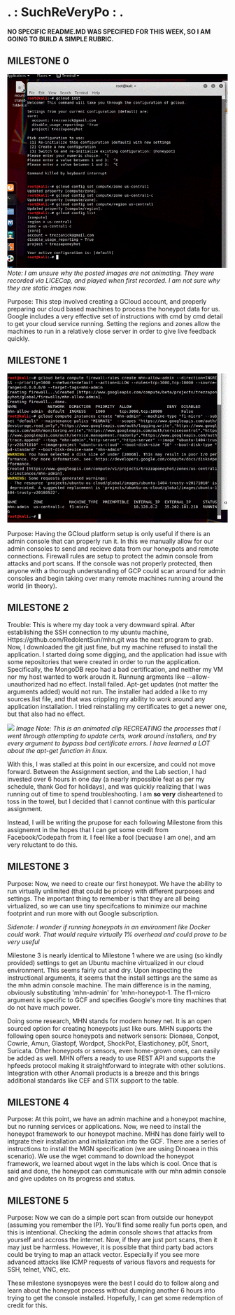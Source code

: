 # . : SuchReVeryPo : .
**NO SPECIFIC README.MD WAS SPECIFIED FOR THIS WEEK, SO I AM GOING TO BUILD A SIMPLE RUBRIC.**

## MILESTONE 0

![](https://github.com/trezzan/SuchReVeryPo/blob/master/0.GIF)
*Note: I am unsure why the posted images are not animating. They were recorded via LICECap, and played when first recorded. I am not sure why they are static images now.*

Purpose: This step involved creating a GCloud account, and properly preparing our cloud based machines to process the honeypot data for us. Google includes a very effective set of instructions with cmd by cmd detail to get your cloud service running. Setting the regions and zones allow the machines to run in a relatively close server in order to give live feedback quickly. 

## MILESTONE 1

![](https://github.com/trezzan/SuchReVeryPo/blob/master/1.GIF)

Purpose: Having the GCloud platform setup is only useful if there is an admin console that can properly run it. In this we manually allow for our admin consoles to send and recieve data from our honeypots and remote connections. Firewall rules are setup to protect the admin console from attacks and port scans. If the console was not properly protected, then anyone with a thorough understanding of GCP could scan around for admin consoles and begin taking over many remote machines running around the world (in theory). 

## MILESTONE 2

Trouble: This is where my day took a very downward spiral. After establishing the SSH connection to my ubuntu machine, Https://github.com/RedolentSun/mhn.git was the next program to grab. Now, I downloaded the git just fine, but my machine refused to install the application. I started doing some digging, and the application had issue with some repositories that were created in order to run the application. Specifically, the MongoDB repo had a bad certification, and neither my VM nor my host wanted to work aroudn it. Runnung argments like --allow-unauthorized had no effect. Install failed. Apt-get updates (not matter the arguments added) would not run. The installer had added a like to my sources.list file, and that was crippling my ability to work around any application installation. I tried reinstalling my certificates to get a newer one, but that also had no effect. 

![](https://github.com/trezzan/SuchReVeryPo/blob/master/failure.gif)
*Image Note: This is an animated clip RECREATING the processes that I went through attempting to update certs, work around installers, and try every argument to bypass bad certificate errors. I have learned a LOT about the apt-get function in linux.*

With this, I was stalled at this point in our excersize, and could not move forward. Between the Assignment section, and the Lab section, I had invested over 6 hours in one day (a nearly impossible feat as per my schedule, thank God for holidays), and was quickly realizing that I was running out of time to spend troubleshooting. I am **so very** disheartened to toss in the towel, but I decided that I cannot continue with this particular assignment. 

Instead, I will be writing the prupose for each following Milestone from this assignemnt in the hopes that I can get some credit from Facebook/Codepath from it. I feel like a fool (becuase I am one), and am very reluctant to do this. 

## MILESTONE 3
 
Purpose: Now, we need to create our first honeypot. We have the ability to run virtually unlimited (that could be pricey) with different purposes and settings. The important thing to remember is that they are all being virtualized, so we can use tiny specifcations to minimize our machine footprint and run more with out Google subscription. 

*Sidenote: I wonder if running honeypots in an environment like Docker could work. That would require virtually 1% overhead and could prove to be very useful*

Milestone 3 is nearly identical to Milestone 1 where we are using (so kindly provided) settings to get an Ubuntu machine virtualized in our cloud environment. This seems fairly cut and dry. Upon inspecting the instructional arguments, it seems that the install settings are the same as the mhn admin console machine. The main difference is in the naming, obviously substituting 'mhn-admin' for 'mhn-honeypot-1. The f1-micro argument is specific to GCF and specifies Google's more tiny machines that do not have much power. 

Doing some research, MHN stands for modern honey net. It is an open sourced option for creating honeypots just like ours. MHN supports the following open source honeypots and network sensors: Dionaea, Conpot, Cowrie, Amun, Glastopf, Wordpot, ShockPot, Elastichoney, p0f, Snort, Suricata. Other honeypots or sensors, even home-grown ones, can easily be added as well. MHN offers a ready to use REST API and supports the hpfeeds protocol making it straightforward to integrate with other solutions. Integration with other Anomali products is a breeze and this brings additional standards like CEF and STIX support to the table.
 
## MILESTONE 4
 
Purpose: At this point, we have an admin machine and a honeypot machine, but no running services or applications. Now, we need to install the honeypot framework to our honeypot machine. MHN has done fairly well to intgrate their installation and initialization into the GCF. There are a series of instructions to install the MGN specification (we are using Dinoaea in this scenario). We use the wget command to download the honeypot framework, we learned about wget in the labs which is cool. Once that is said and done, the honeypot can communicate with our mhn admin console and give updates on its progress and status. 
 
## MILESTONE 5
 
Purpose: Now we can do a simple port scan from outside our honeypot (assuming you remember the IP). You'll find some really fun ports open, and this is intentional. Checking the admin console shows that attacks from yourself and accross the internet. Now, if they are just port scans, then it may just be harmless. However, it is possible that third party bad actors could be trying to map an attack vector. Especially if you see more advanced attacks like ICMP requests of various flavors and requests for SSH, telnet, VNC, etc. 

These milestone sysnopsyes were the best I could do to follow along and learn about the honeypot process without dumping another 6 hours into trying to get the console installed. Hopefully, I can get some redemption of credit for this. 
 
